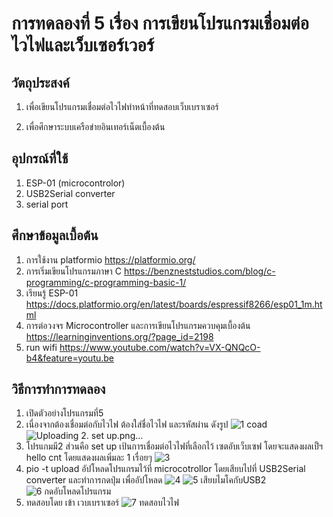 # การทดลองที่ 5 เรื่อง การเขียนโปรแกรมเชื่อมต่อไวไฟและเว็บเซอร์เวอร์

## วัตถุประสงค์

1. เพื่อเขียนโปรแกรมเชื่อมต่อไวไฟทำหน้าที่ทดสอบเว็บเบราเซอร์

2. เพื่อศึกษาระบบเครือข่ายอินเทอร์เน็ตเบื้องต้น

## อุปกรณ์ที่ใช้
1. ESP-01 (microcontrolor)
2. USB2Serial converter
3. serial port

## ศึกษาข้อมูลเบื้อต้น
1. การใช้งาน platformio https://platformio.org/
2. การเริ่มเขียนโปรแกรมภาษา C https://benzneststudios.com/blog/c-programming/c-programming-basic-1/
3. เรียนรู้ ESP-01 https://docs.platformio.org/en/latest/boards/espressif8266/esp01_1m.html
4. การต่อวงจร Microcontroller และการเขียนโปรแกรมควบคุมเบื้องต้น https://learninginventions.org/?page_id=2198
5. run wifi https://www.youtube.com/watch?v=VX-QNQcO-b4&feature=youtu.be

## วิธีการทำการทดลอง

1. เปิดตัวอย่างโปรแกรมที่5
2. เนื่องจากต้องเชื่อมต่อกับไวไฟ ต้องใส่ชื่อไวไฟ และรหัสผ่าน ดังรูป
![1   coad](https://user-images.githubusercontent.com/80879653/112203861-91b32180-8c45-11eb-92b0-54bb56147253.png)
![Uploading 2. set up.png…]()
3. โปรแกมมี2 ส่วนคือ set up เป้นการเชื่อมต่อไวไฟที่เลือกไว้ เซตอับเว็บเซฟ โดยจะแสดงผลเป็ฯ hello cnt โดยแสดงผลเพิ่มละ 1 เรื่อยๆ 
![3](https://user-images.githubusercontent.com/80879653/112204122-e6ef3300-8c45-11eb-822d-7b548aacb567.png)
4. pio -t upload อัปโหลดโปรแกรมไว้ที่ microcotrollor โดยเสียบไปที่ USB2Serial converter และทำการกดปุ่ม เพื่ออัปโหลด
![4](https://user-images.githubusercontent.com/80879653/112204250-08e8b580-8c46-11eb-969f-2bdc316aab27.png)
![5 เสียบไมโคกับUSB2](https://user-images.githubusercontent.com/80879653/112204386-2f0e5580-8c46-11eb-9857-caf37a9c0e55.png)
![6 กดอับโหลดโปรแกรม](https://user-images.githubusercontent.com/80879653/112204394-30d81900-8c46-11eb-8a50-3194d9dcc8f4.png)
5. ทดสอบโดย เข้า เวบเบราเซอร์
![7  ทดสอบไวไฟ](https://user-images.githubusercontent.com/80879653/112204496-4e0ce780-8c46-11eb-96d2-0a1b8319ae2e.png)
